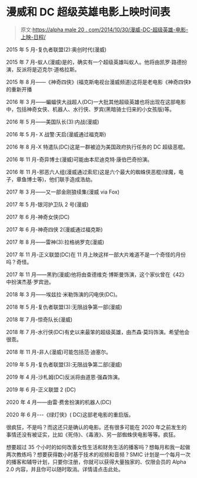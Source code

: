# 漫威和 DC 超级英雄电影上映时间表

> 原文:[https://alpha male 20 . com/2014/10/30/漫威-DC-超级英雄-电影-上映-日程/](https://alphamale20.com/2014/10/30/marvel-dc-superhero-movie-release-schedule/)

2015 年 5 月-复仇者联盟(2):奥创时代(漫威)

2015 年 7 月-蚁人(漫威)是的，确实有一个超级英雄叫蚁人。他将由凯罗·路德扮演，反派将是迈克尔·道格拉斯。

2015 年 8 月——《神奇四侠》(福克斯电视台漫威频道)这将是老电影《神奇四侠》的重新开播

2016 年 3 月——蝙蝠侠大战超人(DC)一大批其他超级英雄也将出现在这部电影中，包括神奇女侠、机器人、水行侠、罗宾(黑暗骑士归来的小女孩版)等。

2016 年 5 月——美国队长(3):内战(漫威)

2016 年 5 月- X 战警:天启(漫威通过福克斯)

2016 年 8 月-X 特遣队(DC)这是一群被迫为美国政府执行任务的 DC 超级恶棍。

2016 年 11 月-奇异博士(漫威)可能由本尼迪克特·康伯巴奇扮演。

2016 年 11 月-邪恶六人组(漫威通过索尼)这是六个最大的蜘蛛侠恶棍(绿魔，电子，章鱼博士等)，他们联手造成浩劫。

2017 年 3 月——又一部金刚狼续集(漫威 via Fox)

2017 年 5 月-银河护卫队 2 号(漫威)

2017 年 6 月-神奇女侠(DC)

2017 年 6 月-神奇四侠 2(漫威通过福克斯)

2017 年 8 月——雷神(3):拉格纳罗克(漫威)

2017 年 11 月-正义联盟(DC)在 11 月上映这样一部大片难道不是一个奇怪的月份吗？奇怪。

2017 年 11 月——黑豹(漫威)他将由查德维克·博斯曼饰演，这个家伙曾在《42》中扮演杰基·罗宾逊。

2018 年 3 月——埃兹拉·米勒饰演的闪电侠(DC)。

2018 年 5 月-复仇者联盟(3):无限战争第一部(漫威)

2018 年 7 月-惊奇队长(漫威)

2018 年 7 月-水行侠(DC)有史以来最笨的超级英雄，由杰森·莫玛饰演。希望他会很乖。

2018 年 11 月-非人(漫威)可能包括范·迪塞尔。

2019 年 5 月-复仇者联盟(3):无限战争第二部(漫威)

2019 年 4 月-沙札姆(DC)反派将由道恩·强森饰演。

2019 年 6 月-正义联盟 2 (DC)

2020 年 4 月——由雷·费舍扮演的机器人(DC)

2020 年 6 月---《绿灯侠》( DC)这部老电影的重启版。

很疯狂，不是吗？而这还只是确认的电影。还有很多可能在 2020 年之前发生的事情还没有被证实，比如《死侍》、《毒液》、另一部蜘蛛侠电影等等。疯狂。

想要超过 35 个小时的如何改善女性生活和财务生活的播客吗？想每月和我一起做两次教练吗？想要获得数小时基于技术的视频和音频？SMIC 计划是一个每月一次的播客和辅导计划，只要你注册，你就可以获得大量独家的、仅限会员的 Alpha 2.0 内容，并且你可以随时取消。详情请点击此处。